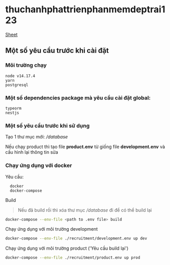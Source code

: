 # thuchanhphattrienphanmemdeptrai123

[Sheet](https://docs.google.com/spreadsheets/d/1X_GFqA3NgNdl1daS5YV_8CiTEk2DpNWf4cdikxENW8o/edit#gid=0)

## Một số yêu cầu trước khi cài đặt

### Môi trường chạy

    node v14.17.4
    yarn
    postgresql

### Một số dependencies package mà yêu cầu cài đặt global:

    typeorm
    nestjs


### Một số yêu cầu trước khi sử dụng

Tạo 1 thư mục mới: _/database_

Nếu chạy product thì tạo file **product.env** từ giống file **development.env** và cấu hình lại thông tin sửa  


### Chạy ứng dụng với docker
Yêu cầu:

      docker
      docker-compose

Build

>Nếu đã build rồi thì xóa thư mục _/database_ đi để có thể build lại

```bash
docker-compose --env-file <path to .env file> build
```

Chạy ứng dụng với môi trường development

```bash
docker-compose --env-file ./recruitment/development.env up dev
```

Chạy ứng dụng với môi trường product ('Yêu cầu build lại')

```bash
docker-compose --env-file ./recruitment/product.env up prod
```

<!-- ## Phần tìm hiểu thêm -->
<!-- ### Request and Response Pipeline -->
<!-- ![Request And Respone Pipeline](images/request_response_pipeline.jpg) -->
